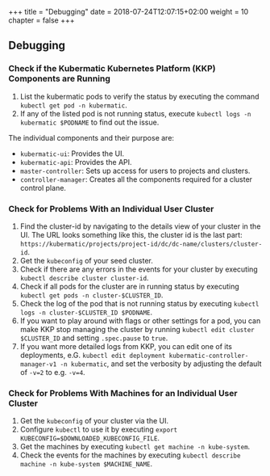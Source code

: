 +++
title = "Debugging"
date = 2018-07-24T12:07:15+02:00
weight = 10
chapter = false
+++

## Debugging

### Check if the Kubermatic Kubernetes Platform (KKP) Components are Running

1. List the kubermatic pods to verify the status by executing the command `kubectl get pod -n kubermatic`.
1. If any of the listed pod is not running status, execute `kubectl logs -n kubermatic $PODNAME` to find out the issue.

The individual components and their purpose are:

* `kubermatic-ui`: Provides the UI.
* `kubermatic-api`: Provides the API.
* `master-controller`: Sets up access for users to projects and clusters.
* `controller-manager`: Creates all the components required for a cluster control plane.

### Check for Problems With an Individual User Cluster

1. Find the cluster-id by navigating to the details view of your cluster in the UI. The URL looks something like this, the cluster id is the last part: `https://kubermatic/projects/project-id/dc/dc-name/clusters/cluster-id`.
1. Get the `kubeconfig` of your seed cluster.
1. Check if there are any errors in the events for your cluster by executing `kubectl describe cluster cluster-id`.
1. Check if all pods for the cluster are in running status by executing `kubectl get pods -n cluster-$CLUSTER_ID`.
1. Check the log of the pod that is not running status by executing `kubectl logs -n cluster-$CLUSTER_ID $PODNAME`.
1. If you want to play around with flags or other settings for a pod, you can make KKP stop managing the cluster by running `kubectl edit cluster $CLUSTER_ID` and setting `.spec.pause` to `true`.
1. If you want more detailed logs from KKP, you can edit one of its deployments, e.G. `kubectl edit deployment kubermatic-controller-manager-v1 -n kubermatic`, and set the verbosity by adjusting the default of `-v=2` to e.g. `-v=4`.

### Check for Problems With Machines for an Individual User Cluster

1. Get the `kubeconfig` of your cluster via the UI.
1. Configure `kubectl` to use it by executing `export KUBECONFIG=$DOWNLOADED_KUBECONFIG_FILE`.
1. Get the machines by executing `kubectl get machine -n kube-system`.
1. Check the events for the machines by executing `kubectl describe machine -n kube-system $MACHINE_NAME`.
